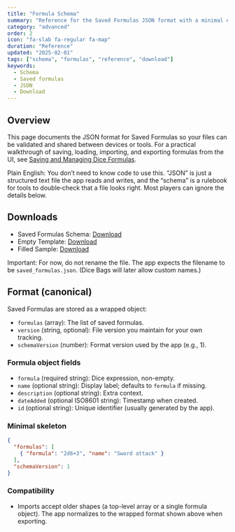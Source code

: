 ```yaml
---
title: "Formula Schema"
summary: "Reference for the Saved Formulas JSON format with a minimal example and local downloads."
category: "advanced"
order: 2
icon: "fa-slab fa-regular fa-map"
duration: "Reference"
updated: "2025-02-01"
tags: ["schema", "formulas", "reference", "download"]
keywords:
  - Schema
  - Saved formulas
  - JSON
  - Download
---
```

## Overview

This page documents the JSON format for Saved Formulas so your files can be validated and shared between devices or tools. For a practical walkthrough of saving, loading, importing, and exporting formulas from the UI, see [Saving and Managing Dice Formulas](/resources/saving-and-managing-dice-formulas/).

Plain English: You don’t need to know code to use this. “JSON” is just a structured text file the app reads and writes, and the “schema” is a rulebook for tools to double‑check that a file looks right. Most players can ignore the details below.

## Downloads

- Saved Formulas Schema: [Download](/downloads/saved_formulas.schema.json)
- Empty Template: [Download](/downloads/saved_formulas_template.json)
- Filled Sample: [Download](/downloads/saved_formulas_sample.json)

Important: For now, do not rename the file. The app expects the filename to be `saved_formulas.json`. (Dice Bags will later allow custom names.)

## Format (canonical)

Saved Formulas are stored as a wrapped object:

- `formulas` (array): The list of saved formulas.
- `version` (string, optional): File version you maintain for your own tracking.
- `schemaVersion` (number): Format version used by the app (e.g., 1).

### Formula object fields

- `formula` (required string): Dice expression, non-empty.
- `name` (optional string): Display label; defaults to `formula` if missing.
- `description` (optional string): Extra context.
- `dateAdded` (optional ISO8601 string): Timestamp when created.
- `id` (optional string): Unique identifier (usually generated by the app).

### Minimal skeleton

```json
{
  "formulas": [
    { "formula": "2d6+3", "name": "Sword attack" }
  ],
  "schemaVersion": 1
}
```

### Compatibility

- Imports accept older shapes (a top-level array or a single formula object). The app normalizes to the wrapped format shown above when exporting.
